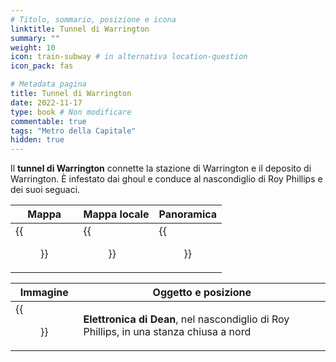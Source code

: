 ```yaml
---
# Titolo, sommario, posizione e icona
linktitle: Tunnel di Warrington
summary: ""
weight: 10
icon: train-subway # in alternativa location-question
icon_pack: fas

# Metadata pagina
title: Tunnel di Warrington
date: 2022-11-17
type: book # Non modificare
commentable: true
tags: "Metro della Capitale"
hidden: true
---
```


<div class="fo3">


Il **tunnel di Warrington** connette la stazione di Warrington e il deposito di Warrington. È infestato dai ghoul e conduce al nascondiglio di Roy Phillips e dei suoi seguaci.

| Mappa | Mappa locale | Panoramica |
| ----- | ------------ | ---------- |
|  {{<figure src="fo3/Warrington_Tunnels_loc.webp">}} | {{<figure src="fo3/Metro_Warrington_Tunnels.webp">}}  | {{<figure src="fo3/Warrington_tunnels_Trainyard_door.webp">}}  |

| Immagine | Oggetto e posizione |
| -------- | ------------------- |
| {{<figure src="fo3/Dean's_Electronics_Warringon_Station.webp">}}  | **Elettronica di Dean**, nel nascondiglio di Roy Phillips, in una stanza chiusa a nord   |

</div>
